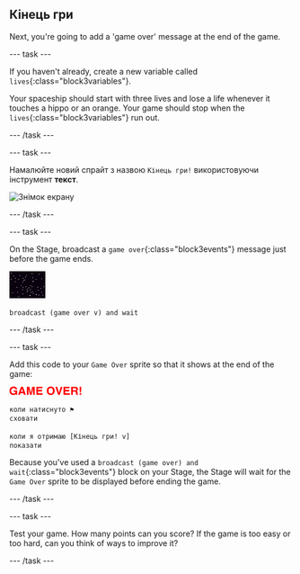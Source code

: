 ## Кінець гри

Next, you're going to add a 'game over' message at the end of the game.

\--- task \---

If you haven't already, create a new variable called `lives`{:class="block3variables"}.

Your spaceship should start with three lives and lose a life whenever it touches a hippo or an orange. Your game should stop when the `lives`{:class="block3variables"} run out.

\--- /task \---

\--- task \---

Намалюйте новий спрайт з назвою `Кінець гри!` використовуючи інструмент **текст**.

![Знімок екрану](images/invaders-game-over.png)

\--- /task \---

\--- task \---

On the Stage, broadcast a `game over`{:class="block3events"} message just before the game ends.

![gameover sprite](images/stage-sprite.png)

```blocks3
broadcast (game over v) and wait
```

\--- /task \---

\--- task \---

Add this code to your `Game Over` sprite so that it shows at the end of the game:

![gameover sprite](images/gameover-sprite.png)

```blocks3
коли натиснуто ⚑
сховати

коли я отримаю [Кінець гри! v]
показати
```

Because you've used a `broadcast (game over) and wait`{:class="block3events"} block on your Stage, the Stage will wait for the `Game Over` sprite to be displayed before ending the game.

\--- /task \---

\--- task \---

Test your game. How many points can you score? If the game is too easy or too hard, can you think of ways to improve it?

\--- /task \---